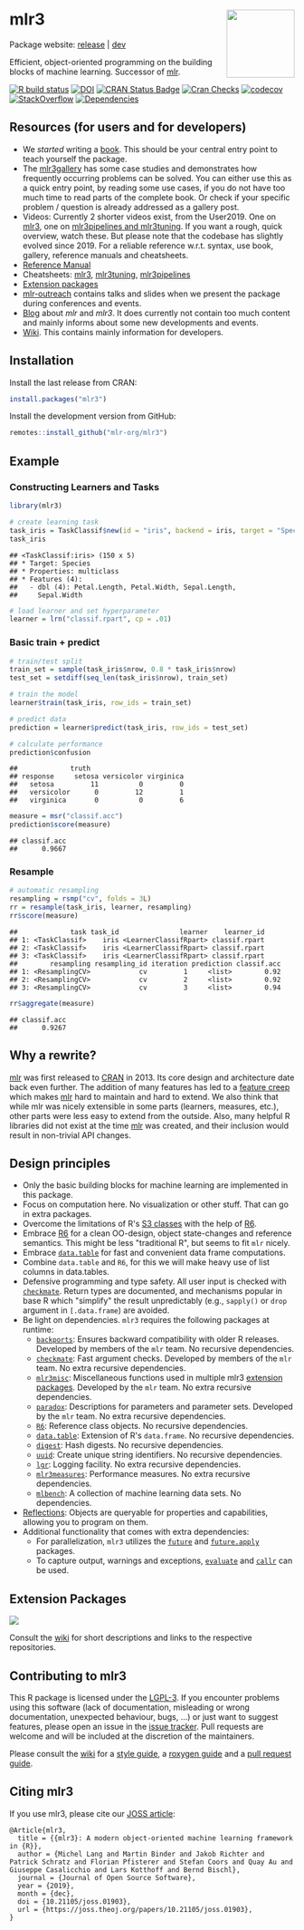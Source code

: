 
mlr3 <img src="man/figures/logo.png" align="right" width = "120" />
===================================================================

Package website: [release](https://mlr3.mlr-org.com/) | [dev](https://mlr3.mlr-org.com/dev)

Efficient, object-oriented programming on the building blocks of machine learning. Successor of [mlr](https://github.com/mlr-org/mlr).

<!-- badges: start -->
[![R build status](https://github.com/mlr-org/mlr3/workflows/R-CMD-check/badge.svg)](https://github.com/mlr-org/mlr3/actions) [![DOI](https://joss.theoj.org/papers/10.21105/joss.01903/status.svg)](https://doi.org/10.21105/joss.01903) [![CRAN Status Badge](https://www.r-pkg.org/badges/version-ago/mlr3)](https://cran.r-project.org/package=mlr3) [![Cran Checks](https://cranchecks.info/badges/worst/mlr3)](https://cran.r-project.org/web/checks/check_results_mlr3.html) [![codecov](https://codecov.io/gh/mlr-org/mlr3/branch/master/graph/badge.svg)](https://codecov.io/gh/mlr-org/mlr3) [![StackOverflow](https://img.shields.io/badge/stackoverflow-mlr3-orange.svg)](https://stackoverflow.com/questions/tagged/mlr3) [![Dependencies](https://tinyverse.netlify.com/badge/mlr3)](https://cran.r-project.org/package=mlr3) <!-- badges: end -->

Resources (for users and for developers)
----------------------------------------

-   We *started* writing a [book](https://mlr3book.mlr-org.com/). This should be your central entry point to teach yourself the package.
-   The [mlr3gallery](https://mlr3gallery.mlr-org.com) has some case studies and demonstrates how frequently occurring problems can be solved. You can either use this as a quick entry point, by reading some use cases, if you do not have too much time to read parts of the complete book. Or check if your specific problem / question is already addressed as a gallery post.
-   Videos: Currently 2 shorter videos exist, from the User2019. One on [mlr3](https://www.youtube.com/watch?v=wsP2hiFnDQs), one on [mlr3pipelines and mlr3tuning](https://www.youtube.com/watch?v=gEW5RxkbQuQ). If you want a rough, quick overview, watch these. But please note that the codebase has slightly evolved since 2019. For a reliable reference w.r.t. syntax, use book, gallery, reference manuals and cheatsheets.
-   [Reference Manual](https://mlr3.mlr-org.com/reference/)
-   Cheatsheets: [mlr3](LINK), [mlr3tuning](LINK), [mlr3pipelines](LINK)
-   [Extension packages](https://github.com/mlr-org/mlr3/wiki/Extension-Packages)
-   [mlr-outreach](https://github.com/mlr-org/mlr-outreach) contains talks and slides when we present the package during conferences and events.
-   [Blog](https://mlr-org.com/) about *mlr* and *mlr3*. It does currently not contain too much content and mainly informs about some new developments and events.
-   [Wiki](https://github.com/mlr-org/mlr3/wiki). This contains mainly information for developers.

Installation
------------

Install the last release from CRAN:

``` r
install.packages("mlr3")
```

Install the development version from GitHub:

``` r
remotes::install_github("mlr-org/mlr3")
```

Example
-------

### Constructing Learners and Tasks

``` r
library(mlr3)

# create learning task
task_iris = TaskClassif$new(id = "iris", backend = iris, target = "Species")
task_iris
```

    ## <TaskClassif:iris> (150 x 5)
    ## * Target: Species
    ## * Properties: multiclass
    ## * Features (4):
    ##   - dbl (4): Petal.Length, Petal.Width, Sepal.Length,
    ##     Sepal.Width

``` r
# load learner and set hyperparameter
learner = lrn("classif.rpart", cp = .01)
```

### Basic train + predict

``` r
# train/test split
train_set = sample(task_iris$nrow, 0.8 * task_iris$nrow)
test_set = setdiff(seq_len(task_iris$nrow), train_set)

# train the model
learner$train(task_iris, row_ids = train_set)

# predict data
prediction = learner$predict(task_iris, row_ids = test_set)

# calculate performance
prediction$confusion
```

    ##             truth
    ## response     setosa versicolor virginica
    ##   setosa         11          0         0
    ##   versicolor      0         12         1
    ##   virginica       0          0         6

``` r
measure = msr("classif.acc")
prediction$score(measure)
```

    ## classif.acc 
    ##      0.9667

### Resample

``` r
# automatic resampling
resampling = rsmp("cv", folds = 3L)
rr = resample(task_iris, learner, resampling)
rr$score(measure)
```

    ##             task task_id               learner    learner_id
    ## 1: <TaskClassif>    iris <LearnerClassifRpart> classif.rpart
    ## 2: <TaskClassif>    iris <LearnerClassifRpart> classif.rpart
    ## 3: <TaskClassif>    iris <LearnerClassifRpart> classif.rpart
    ##        resampling resampling_id iteration prediction classif.acc
    ## 1: <ResamplingCV>            cv         1     <list>        0.92
    ## 2: <ResamplingCV>            cv         2     <list>        0.92
    ## 3: <ResamplingCV>            cv         3     <list>        0.94

``` r
rr$aggregate(measure)
```

    ## classif.acc 
    ##      0.9267

Why a rewrite?
--------------

[mlr](https://github.com/mlr-org/mlr) was first released to [CRAN](https://cran.r-project.org/package=mlr) in 2013. Its core design and architecture date back even further. The addition of many features has led to a [feature creep](https://en.wikipedia.org/wiki/Feature_creep) which makes [mlr](https://github.com/mlr-org/mlr) hard to maintain and hard to extend. We also think that while mlr was nicely extensible in some parts (learners, measures, etc.), other parts were less easy to extend from the outside. Also, many helpful R libraries did not exist at the time [mlr](https://github.com/mlr-org/mlr) was created, and their inclusion would result in non-trivial API changes.

Design principles
-----------------

-   Only the basic building blocks for machine learning are implemented in this package.
-   Focus on computation here. No visualization or other stuff. That can go in extra packages.
-   Overcome the limitations of R's [S3 classes](https://adv-r.hadley.nz/s3.html) with the help of [R6](https://cran.r-project.org/package=R6).
-   Embrace [R6](https://cran.r-project.org/package=R6) for a clean OO-design, object state-changes and reference semantics. This might be less "traditional R", but seems to fit `mlr` nicely.
-   Embrace [`data.table`](https://cran.r-project.org/package=data.table) for fast and convenient data frame computations.
-   Combine `data.table` and `R6`, for this we will make heavy use of list columns in data.tables.
-   Defensive programming and type safety. All user input is checked with [`checkmate`](https://cran.r-project.org/package=checkmate). Return types are documented, and mechanisms popular in base R which "simplify" the result unpredictably (e.g., `sapply()` or `drop` argument in `[.data.frame`) are avoided.
-   Be light on dependencies. `mlr3` requires the following packages at runtime:
    -   [`backports`](https://cran.r-project.org/package=backports): Ensures backward compatibility with older R releases. Developed by members of the `mlr` team. No recursive dependencies.
    -   [`checkmate`](https://cran.r-project.org/package=checkmate): Fast argument checks. Developed by members of the `mlr` team. No extra recursive dependencies.
    -   [`mlr3misc`](https://cran.r-project.org/package=mlr3misc): Miscellaneous functions used in multiple mlr3 [extension packages](https://github.com/mlr-org/mlr3/wiki/Extension-Packages). Developed by the `mlr` team. No extra recursive dependencies.
    -   [`paradox`](https://cran.r-project.org/package=paradox): Descriptions for parameters and parameter sets. Developed by the `mlr` team. No extra recursive dependencies.
    -   [`R6`](https://cran.r-project.org/package=R6): Reference class objects. No recursive dependencies.
    -   [`data.table`](https://cran.r-project.org/package=data.table): Extension of R's `data.frame`. No recursive dependencies.
    -   [`digest`](https://cran.r-project.org/package=digest): Hash digests. No recursive dependencies.
    -   [`uuid`](https://cran.r-project.org/package=uuid): Create unique string identifiers. No recursive dependencies.
    -   [`lgr`](https://cran.r-project.org/package=lgr): Logging facility. No extra recursive dependencies.
    -   [`mlr3measures`](https://cran.r-project.org/package=mlr3measures): Performance measures. No extra recursive dependencies.
    -   [`mlbench`](https://cran.r-project.org/package=mlbench): A collection of machine learning data sets. No dependencies.
-   [Reflections](https://en.wikipedia.org/wiki/Reflection_%28computer_programming%29): Objects are queryable for properties and capabilities, allowing you to program on them.
-   Additional functionality that comes with extra dependencies:
    -   For parallelization, `mlr3` utilizes the [`future`](https://cran.r-project.org/package=future) and [`future.apply`](https://cran.r-project.org/package=future.apply) packages.
    -   To capture output, warnings and exceptions, [`evaluate`](https://cran.r-project.org/package=evaluate) and [`callr`](https://cran.r-project.org/package=callr) can be used.

Extension Packages
------------------

<a href="https://raw.githubusercontent.com/mlr-org/mlr3/master/man/figures/mlr3verse.svg?sanitize=true"><img src="man/figures/mlr3verse.svg" /></a>

Consult the [wiki](https://github.com/mlr-org/mlr3/wiki/Extension-Packages) for short descriptions and links to the respective repositories.

Contributing to mlr3
--------------------

This R package is licensed under the [LGPL-3](https://www.gnu.org/licenses/lgpl-3.0.en.html). If you encounter problems using this software (lack of documentation, misleading or wrong documentation, unexpected behaviour, bugs, ...) or just want to suggest features, please open an issue in the [issue tracker](https://github.com/mlr-org/mlr3/issues). Pull requests are welcome and will be included at the discretion of the maintainers.

Please consult the [wiki](https://github.com/mlr-org/mlr3/wiki/) for a [style guide](https://github.com/mlr-org/mlr3/wiki/Style-Guide), a [roxygen guide](https://github.com/mlr-org/mlr3/wiki/Roxygen-Guide) and a [pull request guide](https://github.com/mlr-org/mlr3/wiki/PR-Guidelines).

Citing mlr3
-----------

If you use mlr3, please cite our [JOSS article](https://doi.org/10.21105/joss.01903):

    @Article{mlr3,
      title = {{mlr3}: A modern object-oriented machine learning framework in {R}},
      author = {Michel Lang and Martin Binder and Jakob Richter and Patrick Schratz and Florian Pfisterer and Stefan Coors and Quay Au and Giuseppe Casalicchio and Lars Kotthoff and Bernd Bischl},
      journal = {Journal of Open Source Software},
      year = {2019},
      month = {dec},
      doi = {10.21105/joss.01903},
      url = {https://joss.theoj.org/papers/10.21105/joss.01903},
    }
